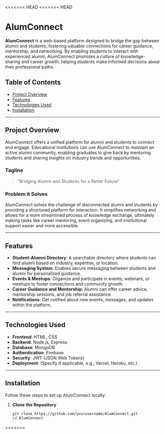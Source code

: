 <<<<<<< HEAD
<<<<<<< HEAD
# AlumConnect

**AlumConnect** is a web-based platform designed to bridge the gap between alumni and students, fostering valuable connections for career guidance, mentorship, and networking. By enabling students to interact with experienced alumni, AlumConnect promotes a culture of knowledge-sharing and career growth, helping students make informed decisions about their professional paths.

## Table of Contents

- [Project Overview](#project-overview)
- [Features](#features)
- [Technologies Used](#technologies-used)
- [Installation](#installation)

---

## Project Overview

AlumConnect offers a unified platform for alumni and students to connect and engage. Educational institutions can use AlumConnect to maintain an active alumni community, enabling graduates to give back by mentoring students and sharing insights on industry trends and opportunities.

### Tagline
> "Bridging Alumni and Students for a Better Future"

### Problem it Solves
AlumConnect solves the challenge of disconnected alumni and students by providing a structured platform for interaction. It simplifies networking and allows for a more streamlined process of knowledge exchange, ultimately making tasks like career mentoring, event organizing, and institutional support easier and more accessible.

---

## Features

- **Student-Alumni Directory**: A searchable directory where students can find alumni based on industry, expertise, or location.
- **Messaging System**: Enables secure messaging between students and alumni for personalized guidance.
- **Events & Meetups**: Organize and participate in events, webinars, or meetups to foster connections and community growth.
- **Career Guidance and Mentorship**: Alumni can offer career advice, mentorship sessions, and job referral assistance.
- **Notifications**: Get notified about new events, messages, and updates within the platform.

---

## Technologies Used

- **Frontend**: HTML, CSS
- **Backend**: Node.js, Express
- **Database**: MongoDB
- **Authentication**: Firebase
- **Security**: JWT (JSON Web Tokens)
- **Deployment**: (Specify if applicable, e.g., Vercel, Heroku, etc.)

---

## Installation

Follow these steps to set up AlumConnect locally:

1. **Clone the Repository**
   ```bash
   git clone https://github.com/yourusername/AlumConnect.git
   cd AlumConnect
=======
